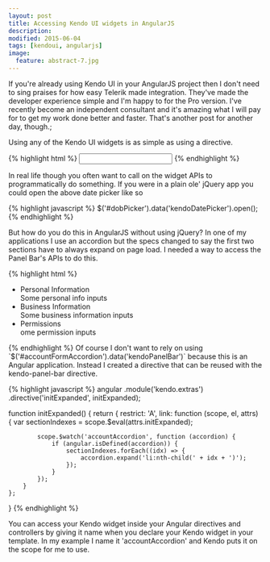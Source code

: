 ```yaml
---
layout: post
title: Accessing Kendo UI widgets in AngularJS
description:
modified: 2015-06-04
tags: [kendoui, angularjs]
image:
  feature: abstract-7.jpg
---
```


If you're already using Kendo UI in your AngularJS project then I don't need to sing praises for how easy Telerik 
made integration. They've made the developer experience simple and I'm happy to  for the Pro version. I've recently
become an independent consultant and it's amazing what I will pay for to get my work done better and faster. That's
another post for another day, though.;

Using any of the Kendo UI widgets is as simple as using a directive.

{% highlight html %}
<input kendo-date-picker name="dob" id="dobPicker" />
{% endhighlight %}

In real life though you often want to call on the widget APIs to programmatically do something. If you were in a plain
ole' jQuery app you could open the above date picker like so

{% highlight javascript %}
$('#dobPicker').data('kendoDatePicker').open();
{% endhighlight %}

But how do you do this in AngularJS without using jQuery? In one of my applications I use an accordion but the specs
changed to say the first two sections have to always expand on page load. I needed a way to access the Panel Bar's APIs
to do this.

{% highlight html %}
<ul kendo-panel-bar="accountAccordion" k-expand-mode="'multiple'" init-expanded="[0,1]" id="accountFormAccordion">
    <li>
        Personal Information
        <div>Some personal info inputs</div>
    </li>
    <li>
        Business Information
        <div>Some business information inputs</div>
    </li>
    <li>
        Permissions
        <div>ome permission inputs</div>
    </li>
</ul>
{% endhighlight %}
Of course I don't want to rely on using `$('#accountFormAccordion').data('kendoPanelBar')` because this is an Angular
application. Instead I created a directive that can be reused with the kendo-panel-bar directive.
 
{% highlight javascript %}
angular
    .module('kendo.extras')
    .directive('initExpanded', initExpanded);

function initExpanded() {
    return {
        restrict: 'A',
        link: function (scope, el, attrs) {
            var sectionIndexes = scope.$eval(attrs.initExpanded);

            scope.$watch('accountAccordion', function (accordion) {
                if (angular.isDefined(accordion)) {
                    sectionIndexes.forEach((idx) => {
                        accordion.expand('li:nth-child(' + idx + ')');
                    });
                }
            });
        }
    };
}
{% endhighlight %}

You can access your Kendo widget inside your Angular directives and controllers by giving it name when you declare your 
Kendo widget in your template. In my example I name it 'accountAccordion' and Kendo puts it on the scope for me to use.